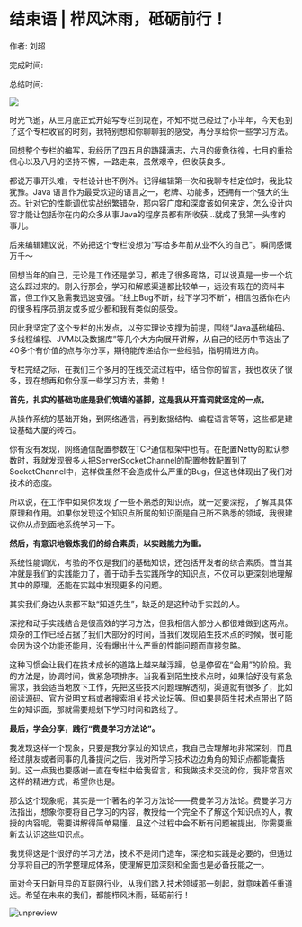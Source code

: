# 结束语 \| 栉风沐雨，砥砺前行！

作者: 刘超

完成时间:

总结时间:

![](<https://static001.geekbang.org/resource/image/2c/ea/2ca2936bd59a072685bfa27c759482ea.jpg>)

<audio><source src="https://static001.geekbang.org/resource/audio/49/14/49f522245e75448cbf4bb34a60d81414.mp3" type="audio/mpeg"></audio>

时光飞逝，从三月底正式开始写专栏到现在，不知不觉已经过了小半年，今天也到了这个专栏收官的时刻，我特别想和你聊聊我的感受，再分享给你一些学习方法。

回想整个专栏的编写，我经历了四五月的踌躇满志，六月的疲惫彷徨，七月的重拾信心以及八月的坚持不懈，一路走来，虽然艰辛，但收获良多。

都说万事开头难，专栏设计也不例外。记得编辑第一次和我聊专栏定位时，我比较犹豫。Java 语言作为最受欢迎的语言之一，老牌、功能多，还拥有一个强大的生态。针对它的性能调优实战纷繁错杂，那内容广度和深度该如何来定，怎么设计内容才能让包括你在内的众多从事Java的程序员都有所收获…就成了我第一头疼的事儿。

后来编辑建议说，不妨把这个专栏设想为“写给多年前从业不久的自己"。瞬间感慨万千～

回想当年的自己，无论是工作还是学习，都走了很多弯路，可以说真是一步一个坑这么踩过来的。刚入行那会，学习和解惑渠道都比较单一，远没有现在的资料丰富，但工作又急需我迅速变强。“线上Bug不断，线下学习不断”，相信包括你在内的很多程序员朋友或多或少都和我有类似的感受。

因此我坚定了这个专栏的出发点，以夯实理论支撑为前提，围绕“Java基础编码、多线程编程、JVM以及数据库”等几个大方向展开讲解，从自己的经历中节选出了40多个有价值的点与你分享，期待能传递给你一些经验，指明精进方向。

<!-- [[[read_end]]] -->

专栏完结之际，在我们三个多月的在线交流过程中，结合你的留言，我也收获了很多，现在想再和你分享一些学习方法，共勉！

**首先，扎实的基础功底是我们筑墙的基脚，这是我从开篇词就坚定的一点。**

从操作系统的基础开始，到网络通信，再到数据结构、编程语言等等，这些都是建设基础大厦的砖石。

你有没有发现，网络通信配置参数在TCP通信框架中也有。在配置Netty的默认参数时，我就发现很多人把ServerSocketChannel的配置参数配置到了SocketChannel中，这样做虽然不会造成什么严重的Bug，但这也体现出了我们对技术的态度。

所以说，在工作中如果你发现了一些不熟悉的知识点，就一定要深挖，了解其具体原理和作用。如果你发现这个知识点所属的知识面是自己所不熟悉的领域，我很建议你从点到面地系统学习一下。

**然后，有意识地锻炼我们的综合素质，以实践能力为重。**

系统性能调优，考验的不仅是我们的基础知识，还包括开发者的综合素质。首当其冲就是我们的实践能力了，善于动手去实践所学的知识点，不仅可以更深刻地理解其中的原理，还能在实践中发现更多的问题。

其实我们身边从来都不缺“知道先生”，缺乏的是这种动手实践的人。

深挖和动手实践结合是很高效的学习方法，但我相信大部分人都很难做到这两点。烦杂的工作已经占据了我们大部分的时间，当我们发现陌生技术点的时候，很可能会因为这个功能还能用，没有爆出什么严重的性能问题而直接忽略。

这种习惯会让我们在技术成长的道路上越来越浮躁，总是停留在“会用”的阶段。我的方法是，协调时间，做紧急项排序。当我看到陌生技术点时，如果恰好没有紧急需求，我会适当地放下工作，先把这些技术问题理解透彻，渠道就有很多了，比如阅读源码、官方说明文档或者搜索相关技术论坛等。但如果是陌生技术点带出了陌生的知识面，那就需要规划下学习时间和路线了。

**最后，学会分享，践行“费曼学习方法论”。**

我发现这样一个现象，只要是我分享过的知识点，我自己会理解地非常深刻，而且经过朋友或者同事的几番提问之后，我对所学习技术边边角角的知识点都能囊括到。这一点我也要感谢一直在专栏中给我留言，和我做技术交流的你，我非常喜欢这样的精进方式，希望你也是。

那么这个现象呢，其实是一个著名的学习方法论——费曼学习方法论。费曼学习方法指出，想象你要将自己学习的内容，教授给一个完全不了解这个知识点的人，教授的内容呢，需要讲解得简单易懂，且这个过程中会不断有问题被提出，你需要重新去认识这些知识点。

我觉得这是个很好的学习方法，技术不是闭门造车，深挖和实践是必要的，但通过分享将自己的所学整理成体系，使理解更加深刻和全面也是必备技能之一。

面对今天日新月异的互联网行业，从我们踏入技术领域那一刻起，就意味着任重道远。希望在未来的我们，都能栉风沐雨，砥砺前行！

![unpreview](<https://static001.geekbang.org/resource/image/bb/67/bbe343640d6b708832c4133ec53ed967.jpg>)<span class="reference"></span>


